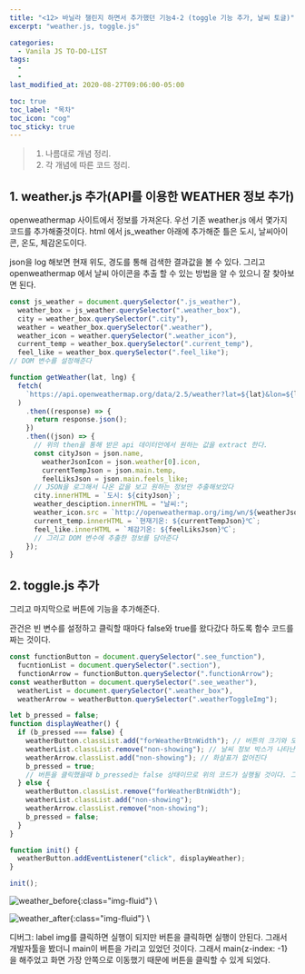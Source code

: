 ```yaml
---
title: "<12> 바닐라 챌린지 하면서 추가했던 기능4-2 (toggle 기능 추가, 날씨 토글)"
excerpt: "weather.js, toggle.js"

categories:
  - Vanila JS TO-DO-LIST
tags:
  -
  -
last_modified_at: 2020-08-27T09:06:00-05:00

toc: true
toc_label: "목차"
toc_icon: "cog"
toc_sticky: true
---
```


> 1. 나름대로 개념 정리.
> 2. 각 개념에 따른 코드 정리.

## 1. weather.js 추가(API를 이용한 WEATHER 정보 추가)

openweathermap 사이트에서 정보를 가져온다. 우선 기존 weather.js 에서 몇가지 코드를 추가해줄것이다. html 에서 js_weather 아래에 추가해준 틀은 도시, 날씨아이콘, 온도, 체감온도이다.

json을 log 해보면 현재 위도, 경도를 통해 검색한 결과값을 볼 수 있다. 그리고 openweathermap 에서 날씨 아이콘을 추출 할 수 있는 방법을 알 수 있으니 잘 찾아보면 된다.

```javascript
const js_weather = document.querySelector(".js_weather"),
  weather_box = js_weather.querySelector(".weather_box"),
  city = weather_box.querySelector(".city"),
  weather = weather_box.querySelector(".weather"),
  weather_icon = weather.querySelector(".weather_icon"),
  current_temp = weather_box.querySelector(".current_temp"),
  feel_like = weather_box.querySelector(".feel_like");
// DOM 변수를 설정해준다

function getWeather(lat, lng) {
  fetch(
    `https://api.openweathermap.org/data/2.5/weather?lat=${lat}&lon=${lng}&appid=${API_KEY}&units=metric&lang=kr`
  )
    .then((response) => {
      return response.json();
    })
    .then((json) => {
      // 위의 then을 통해 받은 api 데이터안에서 원하는 값을 extract 한다.
      const cityJson = json.name,
        weatherJsonIcon = json.weather[0].icon,
        currentTempJson = json.main.temp,
        feelLiksJson = json.main.feels_like;
      // JSON을 로그해서 나온 값을 보고 원하는 정보만 추출해보았다
      city.innerHTML = `도시: ${cityJson}`;
      weather_desciption.innerHTML = "날씨:";
      weather_icon.src = `http://openweathermap.org/img/wn/${weatherJsonIcon}.png`;
      current_temp.innerHTML = `현재기온: ${currentTempJson}℃`;
      feel_like.innerHTML = `체감기온: ${feelLiksJson}℃`;
      // 그리고 DOM 변수에 추출한 정보를 담아준다
    });
}
```

## 2. toggle.js 추가

그리고 마지막으로 버튼에 기능을 추가해준다.

관건은 빈 변수를 설정하고 클릭할 때마다 false와 true를 왔다갔다 하도록 함수 코드를 짜는 것이다.

```javascript
const functionButton = document.querySelector(".see_function"),
  fucntionList = document.querySelector(".section"),
  functionArrow = functionButton.querySelector(".functionArrow");
const weatherButton = document.querySelector(".see_weather"),
  weatherList = document.querySelector(".weather_box"),
  weatherArrow = weatherButton.querySelector(".weatherToggleImg");

let b_pressed = false;
function displayWeather() {
  if (b_pressed === false) {
    weatherButton.classList.add("forWeatherBtnWidth"); // 버튼의 크기와 모양 위치가 weather.css 에서 설정해준 forWeatherBtnWidth에 의해 바뀐다.
    weatherList.classList.remove("non-showing"); // 날씨 정보 박스가 나타난다.
    weatherArrow.classList.add("non-showing"); // 화살표가 없어진다
    b_pressed = true;
    // 버튼을 클릭했을때 b_pressed는 false 상태이므로 위의 코드가 실행될 것이다. 그리도 다시 클릭하면 아래의 함수가 설정된다.
  } else {
    weatherButton.classList.remove("forWeatherBtnWidth");
    weatherList.classList.add("non-showing");
    weatherArrow.classList.remove("non-showing");
    b_pressed = false;
  }
}

function init() {
  weatherButton.addEventListener("click", displayWeather);
}

init();
```

![weather_before](https://yeonghunko.github.io/assets/img/vanila/weather_before.png){:class="img-fluid"} \

![weather_after](https://yeonghunko.github.io/assets/img/vanila/weather_after.png){:class="img-fluid"} \

디버그: label img를 클릭하면 실행이 되지만 버튼을 클릭하면 실행이 안된다. 그래서 개발자툴을 봤더니 main이 버튼을 가리고 있었던 것이다. 그래서 main{z-index: -1} 을 해주었고 화면 가장 안쪽으로 이동했기 때문에 버튼을 클릭할 수 있게 되었다.
